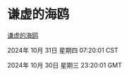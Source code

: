 # 谦虚的海鸥
[谦虚的海鸥](http://219.139.197.74:56308/qxdho/course/base/hotlink/index.php)

2024年 10月 31日 星期四 07:20:01 CST

2024年 10月 30日 星期三 23:20:01 GMT
